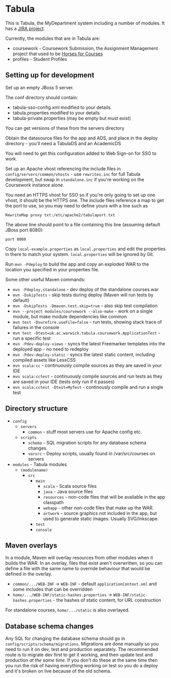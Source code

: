 Tabula
==========

This is Tabula, the MyDepartment system including a number of modules. It has a [JIRA project](https://bugs.elab.warwick.ac.uk/browse/TAB).

Currently, the modules that are in Tabula are:

- coursework - Coursework Submission, the Assignment Management project that used to be [Horses for Courses](https://bugs.elab.warwick.ac.uk/browse/HFC)
- profiles - Student Profiles

Setting up for development
----------

Set up an empty JBoss 5 server.

The conf directory should contain:

- tabula-sso-config.xml modified to your details.
- tabula.properties modified to your details
- tabula-private.properties (may be empty but must exist)

You can get versions of these from the servers directory

Obtain the datasource files for the app and ADS, and place in the deploy directory - you'll need a TabulaDS and an AcademicDS

You will need to get this configuration added to Web Sign-on for SSO to work.

Set up an Apache vhost referencing the include files in `config/servers/common/vhosts` - 
use `rewrites.inc` for full Tabula development, but swap in `standalone.inc` if you're working 
on the Coursework instance alone.

You need an HTTPS vhost for SSO so if you're only going to set up one vhost,
it should be the HTTPS one. The include files reference a map to get the port to use,
so you may need to define yours with a line such as

    RewriteMap proxy txt:/etc/apache2/tabulaport.txt

The above line should point to a file containing this line (assuming default JBoss port 8080):

    port 8080

Copy `local-example.properties` as `local.properties` and edit the properties in there
to match your system. `local.properties` will be ignored by Git.

Run `mvn -Pdeploy` to build the app and copy an exploded WAR to the
location you specified in your properties file.

Some other useful Maven commands:

- `mvn -Pdeploy,standalone` - dev deploy of the standalone courses.war
- `mvn -DskipTests` - skip tests during deploy (Maven will run tests by default)
- `mvn -DskipTests -Dmaven.test.skip=true` - also skip test compilation
- `mvn --project modules/coursework --also-make` - work on a single module, but make module dependencies like common
- `mvn test -Dsurefire.useFile=false` - run tests, showing stack trace of failures in the console
- `mvn test -Dtest=uk.ac.warwick.tabula.coursework.ApplicationTest` - run a specific test
- `mvn -Pdev-deploy-views` - syncs the latest Freemarker templates into the deployed app - no need to redeploy
- `mvn -Pdev-deploy-static` - syncs the latest static content, including compiled assets like LessCSS
- `mvn scala:cc` - continuously compile sources as they are saved in your IDE
- `mvn scala:cctest` - continuously compile sources and run tests as they are saved in your IDE (tests only run if it passes)
- `mvn scala:cctest -Dtest=MyTest` - continously compile and run a single test

Directory structure
----------

- `config`
	- `servers`
    	- `common` - stuff most servers use for Apache config etc.
    - `scripts`
    	- `schema` - SQL migration scripts for any database schema changes.
    	- `varsrc` - Deploy scripts, usually found in /var/src/courses on servers
- `modules` - Tabula modules
	- `(modulename)`
		- `src`
    		- `main` 
        		- `scala` - Scala source files
        		- `java` - Java source files
        		- `resources` - non-code files that will be available in the app classpath
        		- `webapp` - other non-code files that make up the WAR.
        		- `artwork` - source graphics not included in the app, but used to generate static images. Usually SVG/Inkscape.
    		- `test`
    		- `console`
    		
Maven overlays
---------

In a module, Maven will overlay resources from other modules when it builds the WAR. In an overlay, 
files that exist aren't overwritten, so you can define a file with the same name to override behaviour 
that would be defined in the overlay.

- `common/.../WEB-INF` -> `WEB-INF` - default `applicationContext.xml` and some includes that can be overridden
- `home/.../WEB-INF/static-hashes.properties` -> `WEB-INF/static-hashes.properties` - the hashes of static content, for URL construction

For standalone courses, `home/.../static` is also overlayed. 

Database schema changes
---------

Any SQL for changing the database schema should go in `config/scripts/schema/migrations`. Migrations are done
manually so you need to run it on dev, test and production separately. The recommended route is to
migrate dev first to get it working, and then update test and production _at the same time_. If you
don't do these at the same time then you run the risk of having everything working on test so you do
a deploy and it's broken on live because of the old schema.
